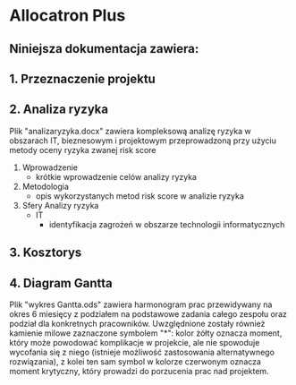 # Allocatron Plus<br />
## Niniejsza dokumentacja zawiera:<br />
## 1. Przeznaczenie projektu
## 2. Analiza ryzyka
Plik "analizaryzyka.docx" zawiera kompleksową analizę ryzyka w obszarach IT, bieznesowym i projektowym przeprowadzoną przy użyciu metody oceny ryzyka zwanej risk score
1. Wprowadzenie
   - krótkie wprowadzenie celów analizy ryzyka
2. Metodologia
   - opis wykorzystanych metod risk score w analizie ryzyka
3. Sfery Analizy ryzyka
   - IT
      - identyfikacja zagrożeń w obszarze technologii informatycznych
## 3. Kosztorys<br />

## 4. Diagram Gantta<br />
Plik "wykres Gantta.ods" zawiera harmonogram prac przewidywany na okres 6 miesięcy z podziałem na podstawowe zadania całego zespołu oraz podział dla konkretnych pracowników. Uwzględnione zostały również kamienie milowe zaznaczone symbolem "*": kolor żółty oznacza moment, który może powodować komplikacje w projekcie, ale nie spowoduje wycofania się z niego (istnieje możliwość zastosowania alternatywnego rozwiązania), z kolei ten sam symbol w kolorze czerwonym oznacza moment krytyczny, który prowadzi do porzucenia prac nad projektem.
